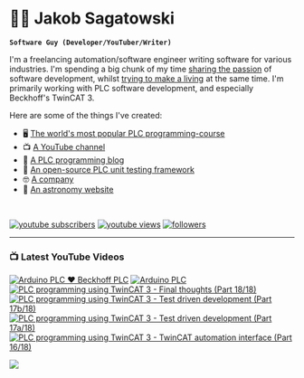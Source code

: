 # 🌌🔭 Jakob Sagatowski

**`Software Guy (Developer/YouTuber/Writer)`**

I'm a freelancing automation/software engineer writing software for various industries. I'm spending a big chunk of my time [sharing the passion](https://youtube.com/JakobSagatowski) of software development, whilst [trying to make a living](https://www.sagatowski.com) at the same time. I'm primarily working with PLC software development, and especially Beckhoff's TwinCAT 3.

Here are some of the things I've created:  
- 🖥 [The world's most popular PLC programming-course](https://www.youtube.com/playlist?list=PLimaF0nZKYHz3I3kFP4myaAYjmYk1SowO)  
- 📺 [A YouTube channel](https://youtube.com/JakobSagatowski)  
- 📰 [A PLC programming blog](https://www.alltwincat.com)  
- 💾 [An open-source PLC unit testing framework](https://www.github.com/tcunit)  
- 🤓 [A company](https://www.sagatowski.com)  
- 🌌 [An astronomy website](https://www.nineplanets.se)  

<br/>

   <p align="left">
      <a href="https://www.youtube.com/c/JakobSagatowski?sub_confirmation=1">
         <img alt="youtube subscribers" title="Subscribe to my YouTube channel" src="https://custom-icon-badges.demolab.com/youtube/channel/subscribers/UCZky2XGaaEyP2p1eckbWZjQ?color=%23E05D44&label=SUBSCRIBE&logo=video&logoColor=white&style=for-the-badge&labelColor=CE4630"/></a> 
      <a href="https://www.youtube.com/JakobSagatowski">
         <img alt="youtube views" title="YouTube views" src="https://custom-icon-badges.demolab.com/youtube/channel/views/UCZky2XGaaEyP2p1eckbWZjQ?color=%23E1AD0E&logo=eye&logoColor=white&style=for-the-badge&labelColor=C79600"/></a> 
      <a href="https://github.com/sagatowski?tab=followers">
         <img alt="followers" title="Follow me on GitHub" src="https://custom-icon-badges.demolab.com/github/followers/Sagatowski?color=236ad3&labelColor=1155ba&style=for-the-badge&logo=person-add&label=Follow&logoColor=white"/></a>
   </p>

---

### 📺 Latest YouTube Videos

<!-- BEGIN YOUTUBE-CARDS -->
[![Arduino PLC ❤️ Beckhoff PLC](https://ytcards.demolab.com/?id=G4LdrMfbTOc&title=Arduino+PLC+%E2%9D%A4%EF%B8%8F+Beckhoff+PLC&lang=en&timestamp=1673239711&background_color=%230d1117&title_color=%23ffffff&stats_color=%23dedede&width=250&duration=1798 "Arduino PLC ❤️ Beckhoff PLC")](https://www.youtube.com/watch?v=G4LdrMfbTOc)
[![Arduino PLC](https://ytcards.demolab.com/?id=mq1xgubaQeA&title=Arduino+PLC&lang=en&timestamp=1671433251&background_color=%230d1117&title_color=%23ffffff&stats_color=%23dedede&width=250&duration=2301 "Arduino PLC")](https://www.youtube.com/watch?v=mq1xgubaQeA)
[![PLC programming using TwinCAT 3 - Final thoughts (Part 18/18)](https://ytcards.demolab.com/?id=gyBf5M5hrCY&title=PLC+programming+using+TwinCAT+3+-+Final+thoughts+%28Part+18%2F18%29&lang=en&timestamp=1670999843&background_color=%230d1117&title_color=%23ffffff&stats_color=%23dedede&width=250&duration=354 "PLC programming using TwinCAT 3 - Final thoughts (Part 18/18)")](https://www.youtube.com/watch?v=gyBf5M5hrCY)
[![PLC programming using TwinCAT 3 - Test driven development (Part 17b/18)](https://ytcards.demolab.com/?id=dcqbbF7Lmbk&title=PLC+programming+using+TwinCAT+3+-+Test+driven+development+%28Part+17b%2F18%29&lang=en&timestamp=1670163172&background_color=%230d1117&title_color=%23ffffff&stats_color=%23dedede&width=250&duration=1941 "PLC programming using TwinCAT 3 - Test driven development (Part 17b/18)")](https://www.youtube.com/watch?v=dcqbbF7Lmbk)
[![PLC programming using TwinCAT 3 - Test driven development (Part 17a/18)](https://ytcards.demolab.com/?id=FnXY6MA3axw&title=PLC+programming+using+TwinCAT+3+-+Test+driven+development+%28Part+17a%2F18%29&lang=en&timestamp=1669011351&background_color=%230d1117&title_color=%23ffffff&stats_color=%23dedede&width=250&duration=3981 "PLC programming using TwinCAT 3 - Test driven development (Part 17a/18)")](https://www.youtube.com/watch?v=FnXY6MA3axw)
[![PLC programming using TwinCAT 3 - TwinCAT automation interface (Part 16/18)](https://ytcards.demolab.com/?id=7Z6K7uf6qIY&title=PLC+programming+using+TwinCAT+3+-+TwinCAT+automation+interface+%28Part+16%2F18%29&lang=en&timestamp=1667026610&background_color=%230d1117&title_color=%23ffffff&stats_color=%23dedede&width=250&duration=2838 "PLC programming using TwinCAT 3 - TwinCAT automation interface (Part 16/18)")](https://www.youtube.com/watch?v=7Z6K7uf6qIY)
<!-- END YOUTUBE-CARDS -->

[<img src="https://custom-icon-badges.demolab.com/badge/-Subscribe%20For%20More-red?style=for-the-badge&logo=video&logoColor=white"/>](https://www.youtube.com/c/JakobSagatowski?sub_confirmation=1)